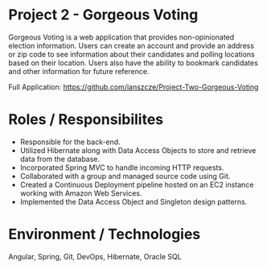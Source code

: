# Project 2 - Gorgeous Voting

Gorgeous Voting is a web application that provides non-opinionated election information. Users can create an account and provide an address or zip code to see information about their candidates and polling locations based on their location. Users also have the ability to bookmark candidates and other information for future reference.

Full Application: https://github.com/ianszcze/Project-Two-Gorgeous-Voting

# Roles / Responsibilites

* Responsible for the back-end.
* Utilized Hibernate along with Data Access Objects to store and retrieve data from the database.
* Incorporated Spring MVC to handle incoming HTTP requests.
* Collaborated with a group and managed source code using Git.
* Created a Continuous Deployment pipeline hosted on an EC2 instance working with Amazon Web Services.
* Implemented the Data Access Object and Singleton design patterns.

# Environment / Technologies

Angular, Spring, Git, DevOps, Hibernate, Oracle SQL